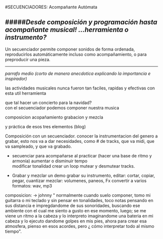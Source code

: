 #SECUENCIADORES: Acompañante Autómata


#####*Desde composición y programación hasta acompañante musical! ...herramienta o instrumento?*
----
Un secuenciador  permite componer sonidos de forma ordenada, reproducirlos automáticamente
incluso como acompañamiento, o para preproducir una pieza. 

----

*parrafo medio (corto de manera anecdotica explicando la importancia e inspirador)*

las actividades musicales nunca fueron tan faciles, rapidas y efectivas con esta util herramienta 

que tal hacer un concierto para la navidad?        
con el secuenciador podemos componer nuestra musica 


composicion
acopañamiento
grabacion y mezcla




y práctica de esos tres elementos (blog)

Composición con un secuenciador.
conocer la instrumentacion del genero a grabar, esto nos va a dar necesidades, como # de tracks, que va midi, que va sampleado, y que va grabado.

- secuenciar para acompañarse al practicar (hacer una base de ritmo y armonía)
aumentar o disminuir tempo  
modificar tonalidad
crear un loop
mutear y desmutear tracks.

- Grabar y mezclar un demo
grabar su instrumento,
editar: cortar, copiar, pegar, cuantizar
mezclar: volumenes, paneos, Fx
convertir a varios formatos: wav, mp3


composicion: -> johnny " normalmente cuando suelo componer, tomo mi guitarra o mi teclado y sin pensar en tonalidades, toco notas pensando en sus distancia e impregdandome de sus sonoridades, buscando ese ambiente con el cual me siento a gusto en ese momento, luego; se me viene un ritmo a la cabeza y lo interpreto imaginandome una bateria en mi cabeza y lo ejecuto dandome golpes en mis pies, ahora para crear esa atmosfera, pienso en esos acordes, pero ¿ cómo interpretar todo al mismo tiempo".




 

